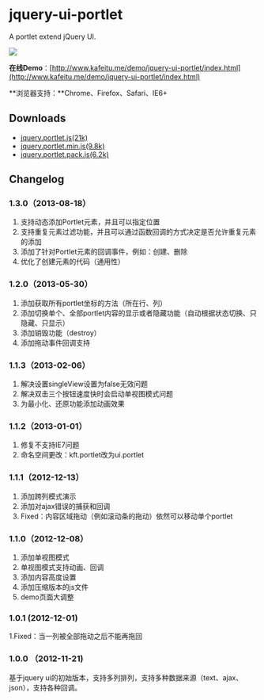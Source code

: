 jquery-ui-portlet
=================

A portlet extend jQuery UI.

![](http://www.kafeitu.me/files/2012/12/jquery-ui-portlet-v1.1.0.png)

**在线Demo**：[http://www.kafeitu.me/demo/jquery-ui-portlet/index.html](http://www.kafeitu.me/demo/jquery-ui-portlet/index.html)

**浏览器支持：**Chrome、Firefox、Safari、IE6+

## Downloads

* [jquery.portlet.js(21k)](https://raw.github.com/henryyan/jquery-ui-portlet/master/script/jquery.portlet.js)
* [jquery.portlet.min.js(9.8k)](https://raw.github.com/henryyan/jquery-ui-portlet/master/script/jquery.portlet.min.js)
* [jquery.portlet.pack.js(6.2k)](https://raw.github.com/henryyan/jquery-ui-portlet/master/script/jquery.portlet.pack.js)

## Changelog

### 1.3.0（2013-08-18）

1. 支持动态添加Portlet元素，并且可以指定位置
2. 支持重复元素过滤功能，并且可以通过函数回调的方式决定是否允许重复元素的添加
3. 添加了针对Portlet元素的回调事件，例如：创建、删除
4. 优化了创建元素的代码（通用性）

### 1.2.0（2013-05-30）

1. 添加获取所有portlet坐标的方法（所在行、列）
2. 添加切换单个、全部portlet内容的显示或者隐藏功能（自动根据状态切换、只隐藏、只显示）
3. 添加销毁功能（destroy）
4. 添加拖动事件回调支持

### 1.1.3（2013-02-06）

1. 解决设置singleView设置为false无效问题
2. 解决双击三个按钮速度快时会启动单视图模式问题
3. 为最小化、还原功能添加动画效果

### 1.1.2（2013-01-01）

1. 修复不支持IE7问题
2. 命名空间更改：kft.portlet改为ui.portlet

### 1.1.1（2012-12-13）

1. 添加跨列模式演示
2. 添加对ajax错误的捕获和回调
3. Fixed：内容区域拖动（例如滚动条的拖动）依然可以移动单个portlet

### 1.1.0（2012-12-08）

1. 添加单视图模式
2. 单视图模式支持动画、回调
3. 添加内容高度设置
3. 添加压缩版本的js文件
5. demo页面大调整

### 1.0.1 (2012-12-01)

1.Fixed：当一列被全部拖动之后不能再拖回

### 1.0.0 （2012-11-21)

基于jquery ui的初始版本，支持多列排列，支持多种数据来源（text、ajax、json），支持各种回调。
